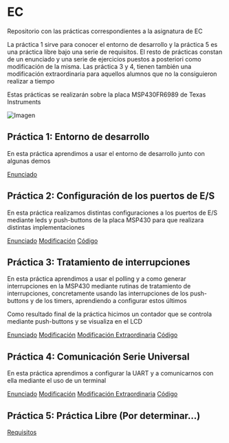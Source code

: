 # EC
Repositorio con las prácticas correspondientes a la asignatura de EC  
  
La práctica 1 sirve para conocer el entorno de desarrollo y la práctica 5 es una práctica libre bajo una serie de requisitos. El resto de prácticas constan de un enunciado y una serie de ejercicios puestos a posteriori como modificación de la misma. Las práctica 3 y 4, tienen también una modificación extraordinaria para aquellos alumnos que no la consiguieron realizar a tiempo  
  
Estas prácticas se realizarán sobre la placa MSP430FR6989 de Texas Instruments  
  
![Imagen](https://www.ti.com/content/dam/ticom/images/products/ic/microcontrollers/msp/evm-board/msp-exp430fr6989-angled.png)  

## Práctica 1: Entorno de desarrollo  
En esta práctica aprendimos a usar el entorno de desarrollo junto con algunas demos  
  
[Enunciado](practica1/enunciado.pdf)  

## Práctica 2: Configuración de los puertos de E/S  
En esta práctica realizamos distintas configuraciones a los puertos de E/S mediante leds y push-buttons de la placa MSP430 para que realizara distintas implementaciones  
  
[Enunciado](practica2/enunciado.pdf) [Modificación](practica2/modificacion.pdf) [Código](practica2/main.c)  

## Práctica 3: Tratamiento de interrupciones  
En esta práctica aprendimos a usar el polling y a como generar interrupciones en la MSP430 mediante rutinas de tratamiento de interrupciones, concretamente usando las interrupciones de los push-buttons y de los timers, aprendiendo a configurar estos últimos  
  
Como resultado final de la práctica hicimos un contador que se controla mediante push-buttons y se visualiza en el LCD  
  
[Enunciado](practica3/enunciado.pdf) [Modificación](practica3/modificacion.pdf) [Modificación Extraordinaria](practica3/modificacion-extraordinaria.pdf) [Código](practica3/main.c)  

## Práctica 4: Comunicación Serie Universal  
En esta práctica aprendimos a configurar la UART y a comunicarnos con ella mediante el uso de un terminal  
  
[Enunciado](practica4/enunciado.pdf) [Modificación](practica4/modificacion.pdf) [Modificación Extraordinaria](practica4/modificacion-extraordinaria.pdf) [Código](practica4/main.c)  

## Práctica 5: Práctica Libre (Por determinar...)  
  
[Requisitos](practica5/requisitos.pdf)  
